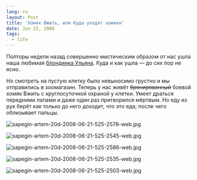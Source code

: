 ```yaml
---
lang: ru
layout: Post
title: 'Хомяк Вжить, или Куда уходят хомяки'
date: Jun 23, 2008
tags:
  - life
---
```


Полторы недели назад совершенно мистическим образом от нас ушла наша любимая [блондинка Ульяна](http://birdwatcher.ru/blog/1942/ "Хомячиха Улька"). Куда и как ушла — до сих пор не ясно.

Но смотреть на пустую клетку было невыносимо грустно и мы отправились в зоомагазин. Теперь у нас живёт ~~бронированный~~ боевой хомяк Вжить с круглосуточной охраной у клетки. Умеет драться передними лапами и даже один раз притворился мёртвым. Но еду из рук берёт как только до него доходит, что это еда; после чего облизывает пальцы.

![sapegin-artem-20d-2008-06-21-525-2578-web.jpg](upload://sapegin-artem-20d-2008-06-21-525-2578-web.jpg)

<!--more-->

![sapegin-artem-20d-2008-06-21-525-2545-web.jpg](upload://sapegin-artem-20d-2008-06-21-525-2545-web.jpg)

![sapegin-artem-20d-2008-06-21-525-2586-web.jpg](upload://sapegin-artem-20d-2008-06-21-525-2586-web.jpg)

![sapegin-artem-20d-2008-06-21-525-2535-web.jpg](upload://sapegin-artem-20d-2008-06-21-525-2535-web.jpg)

![sapegin-artem-20d-2008-06-21-525-2503-web.jpg](upload://sapegin-artem-20d-2008-06-21-525-2503-web.jpg)
